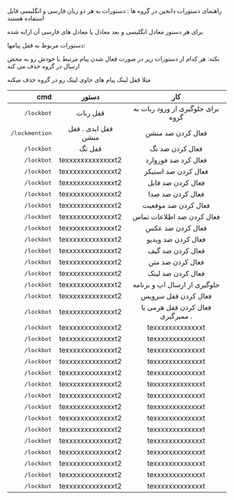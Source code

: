 راهنمای دستورات دانجین در گروه ها :
دستورات به هر دو زبان فارسی و انگلیسی قابل استفاده هستند

برای هر دستور معادل انگلیسی و بعد معادل یا معادل های فارسی آن ارایه شده



دستورات مربوط به قفل پیامها:

نکته: هر کدام از دستورات زیر در صورت فعال شدن پیام مرتبط با خودش رو به محض ارسال در گروه حذف می کنه

مثلا قفل لینک پیام های حاوی لینک رو در گروه حذف میکنه


| cmd | دستور | کار |
| -------------: | :-----------: | :-----------: |
| <kbd>/lockbot</kbd> | قفل ربات | برای جلوگیری از ورود ربات به گروه |
| <kbd>/lockmention</kbd> | قفل ایدی . قفل منشن | فعال کردن ضد منشن |
| <kbd>/lockbot</kbd> | قفل تگ | فعال کردن ضد تگ |
| <kbd>/lockbot</kbd> | texxxxxxxxxxxxxt2 | فعال کرد ضد فوروارد |
| <kbd>/lockbot</kbd> | texxxxxxxxxxxxxt2 | فعال کردن ضد استیکر |
| <kbd>/lockbot</kbd> | texxxxxxxxxxxxxt2 | فعال کردن ضد فایل |
| <kbd>/lockbot</kbd> | texxxxxxxxxxxxxt2 | فعال کردن ضد صدا |
| <kbd>/lockbot</kbd> | texxxxxxxxxxxxxt2 | فعال کردن ضد موقعیت |
| <kbd>/lockbot</kbd> | texxxxxxxxxxxxxt2 | فعال کردن ضد اطلاعات تماس |
| <kbd>/lockbot</kbd> | texxxxxxxxxxxxxt2 | فعال کردن ضد عکس |
| <kbd>/lockbot</kbd> | texxxxxxxxxxxxxt2 | فعال کردن ضد ویدیو |
| <kbd>/lockbot</kbd> | texxxxxxxxxxxxxt2 | فعال کردن ضد گیف |
| <kbd>/lockbot</kbd> | texxxxxxxxxxxxxt2 | فعال کردن ضد متن |
| <kbd>/lockbot</kbd> | texxxxxxxxxxxxxt2 | فعال کردن ضد لینک |
| <kbd>/lockbot</kbd> | texxxxxxxxxxxxxt2 | جلوگیری از ارسال اپ و برنامه |
| <kbd>/lockbot</kbd> | texxxxxxxxxxxxxt2 | فعال کردن قفل سرویس |
| <kbd>/lockbot</kbd> | texxxxxxxxxxxxxt2 | فعال کردن قفل هرمی یا ممبرگیری . |
| <kbd>/lockbot</kbd> | texxxxxxxxxxxxxt2 | texxxxxxxxxxxxxt |
| <kbd>/lockbot</kbd> | texxxxxxxxxxxxxt2 | texxxxxxxxxxxxxt |
| <kbd>/lockbot</kbd> | texxxxxxxxxxxxxt2 | texxxxxxxxxxxxxt |
| <kbd>/lockbot</kbd> | texxxxxxxxxxxxxt2 | texxxxxxxxxxxxxt |
| <kbd>/lockbot</kbd> | texxxxxxxxxxxxxt2 | texxxxxxxxxxxxxt |
| <kbd>/lockbot</kbd> | texxxxxxxxxxxxxt2 | texxxxxxxxxxxxxt |
| <kbd>/lockbot</kbd> | texxxxxxxxxxxxxt2 | texxxxxxxxxxxxxt |
| <kbd>/lockbot</kbd> | texxxxxxxxxxxxxt2 | texxxxxxxxxxxxxt |
| <kbd>/lockbot</kbd> | texxxxxxxxxxxxxt2 | texxxxxxxxxxxxxt |
| <kbd>/lockbot</kbd> | texxxxxxxxxxxxxt2 | texxxxxxxxxxxxxt |
| <kbd>/lockbot</kbd> | texxxxxxxxxxxxxt2 | texxxxxxxxxxxxxt |
| <kbd>/lockbot</kbd> | texxxxxxxxxxxxxt2 | texxxxxxxxxxxxxt |
| <kbd>/lockbot</kbd> | texxxxxxxxxxxxxt2 | texxxxxxxxxxxxxt |
| <kbd>/lockbot</kbd> | texxxxxxxxxxxxxt2 | texxxxxxxxxxxxxt |
| <kbd>/lockbot</kbd> | texxxxxxxxxxxxxt2 | texxxxxxxxxxxxxt |
